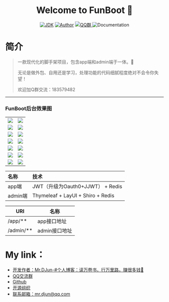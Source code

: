 <h1 align="center">Welcome to FunBoot 👋</h1>
<p align="center">
<a href="https://github.com/mrdjun/fun-boot"><img alt="JDK" src="https://img.shields.io/badge/JDK-1.8-orange.svg"/></a>
<a href="http://mrdjun.github.io"><img alt="Author" src="https://img.shields.io/badge/Author-DJun-blue"/></a>
<a href="https://jq.qq.com/?_wv=1027&k=57LIuZr"><img alt="QQ群" src="https://img.shields.io/badge/chat-Coder%E5%A4%A7%E5%AE%B6%E5%BA%AD-yellow"/>
</a>
<img alt="Documentation" src="https://img.shields.io/badge/documentation-yes-brightgreen.svg" target="_blank" />
</p>

# 简介

> 一款现代化的脚手架项目，包含app端和admin端于一体。:beers:
> 
> 无论是做外包、自用还是学习，处理功能的代码细腻程度绝对不会令你失望！
> 
> 欢迎加Q群交流：183579482

---

### FunBoot后台效果图

<table>
    <tr>
        <td><img src="https://github.com/mrdjun/fun-boot/tree/master/doc/ScreenShot/loginPage.png"/></td>
        <td><img src="https://github.com/mrdjun/fun-boot/tree/master/doc/ScreenShot/layoutPage.png"/></td>
    </tr>
    <tr>
        <td><img src="https://github.com/mrdjun/fun-boot/tree/master/doc/ScreenShot/mainPage.png"/></td>
        <td><img src="https://github.com/mrdjun/fun-boot/tree/master/doc/ScreenShot/menuPage1.png"/></td>
    </tr>
    <tr>
        <td><img src="https://github.com/mrdjun/fun-boot/tree/master/doc/ScreenShot/menuPage1.png"/></td>
        <td><img src="https://github.com/mrdjun/fun-boot/tree/master/doc/ScreenShot/menuPage1.png"/></td>
    </tr>
    <tr>
        <td><img src="https://github.com/mrdjun/fun-boot/tree/master/doc/ScreenShot/menuPage1.png"/></td>
        <td><img src="https://github.com/mrdjun/fun-boot/tree/master/doc/ScreenShot/menuPage1.png"/></td>
    </tr>
    <tr>
        <td><img src="https://github.com/mrdjun/fun-boot/tree/master/doc/ScreenShot/menuPage1.png"/></td>
        <td><img src="https://github.com/mrdjun/fun-boot/tree/master/doc/ScreenShot/menuPage1.png"/></td>
    </tr>
    <tr>
        <td><img src="https://github.com/mrdjun/fun-boot/tree/master/doc/ScreenShot/menuPage1.png"/></td>
        <td><img src="https://github.com/mrdjun/fun-boot/tree/master/doc/ScreenShot/menuPage1.png"/></td>
    </tr>
    <tr>
        <td><img src="https://github.com/mrdjun/fun-boot/tree/master/doc/ScreenShot/menuPage1.png"/></td>
        <td><img src="https://github.com/mrdjun/fun-boot/tree/master/doc/ScreenShot/menuPage1.png"/></td>
    </tr>
</table>

| 名称     | 技术                                |
|:------ |:--------------------------------- |
| app端   | JWT（升级为Oauth0+JJWT） + Redis       |
| admin端 | Thymeleaf + LayUI + Shiro + Redis |

| URI       | 名称        |
| --------- | --------- |
| /app/**   | app接口地址   |
| /admin/** | admin接口地址 |

# My link：

- [开发作者：Mr.DJun-#个人博客：读万卷书，行万里路，赚很多钱🥚](http://mrdjun.github.io)
- [QQ交流群](https://jq.qq.com/?_wv=1027&k=57LIuZr)
- [Github](https://github.com/mrdjun)
- [开源组织](https://github.com/u-fun)
- [联系邮箱：](https://github.com/mrdjun/fun-boot)mr.djun@qq.com
